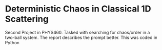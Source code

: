 # Deterministic Chaos in Classical 1D Scattering
Second Project in PHYS460. Tasked with searching for chaos/order in a two-ball system.  The report describes the prompt better. This was coded in Python

